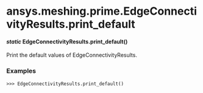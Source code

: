 # ansys.meshing.prime.EdgeConnectivityResults.print_default

#### *static* EdgeConnectivityResults.print_default()

Print the default values of EdgeConnectivityResults.

### Examples

```pycon
>>> EdgeConnectivityResults.print_default()
```

<!-- !! processed by numpydoc !! -->
